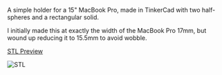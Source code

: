 A simple holder for a 15" MacBook Pro, made in TinkerCad with two half-spheres and a rectangular solid.

I initially made this at exactly the width of the MacBook Pro 17mm, but wound up reducing it to 15.5mm to avoid wobble.

[STL Preview](http://github.com/jduckles/macbookproholder/blob/master/macbookproholder.stl)

<script src="https://embed.github.com/view/3d/jduckles/macbookproholder/master/macbookproholder.stl"></script>

![STL](https://jduckles-dropshare.s3-us-west-2.amazonaws.com/Screen-Shot-2015-09-29-22-11-34.png)


